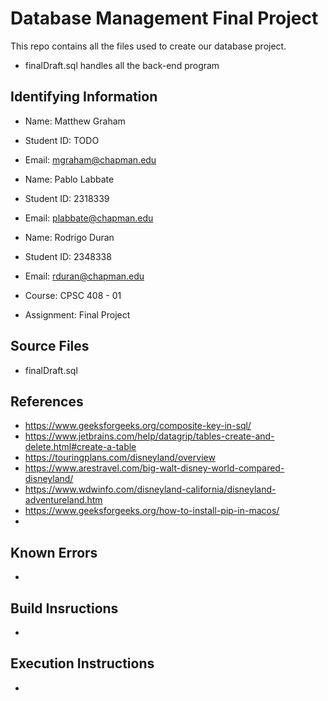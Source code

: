 # Database Management Final Project


This repo contains all the files used to create our database project.

* finalDraft.sql handles all the back-end program


## Identifying Information

* Name: Matthew Graham
* Student ID: TODO
* Email: mgraham@chapman.edu

* Name: Pablo Labbate
* Student ID: 2318339
* Email: plabbate@chapman.edu

* Name: Rodrigo Duran
* Student ID: 2348338
* Email: rduran@chapman.edu
* Course: CPSC 408 - 01
* Assignment: Final Project



## Source Files

* finalDraft.sql

## References

* https://www.geeksforgeeks.org/composite-key-in-sql/
* https://www.jetbrains.com/help/datagrip/tables-create-and-delete.html#create-a-table
* https://touringplans.com/disneyland/overview
* https://www.arestravel.com/big-walt-disney-world-compared-disneyland/
* https://www.wdwinfo.com/disneyland-california/disneyland-adventureland.htm
* https://www.geeksforgeeks.org/how-to-install-pip-in-macos/
* 

## Known Errors

*

## Build Insructions

*

## Execution Instructions

*
